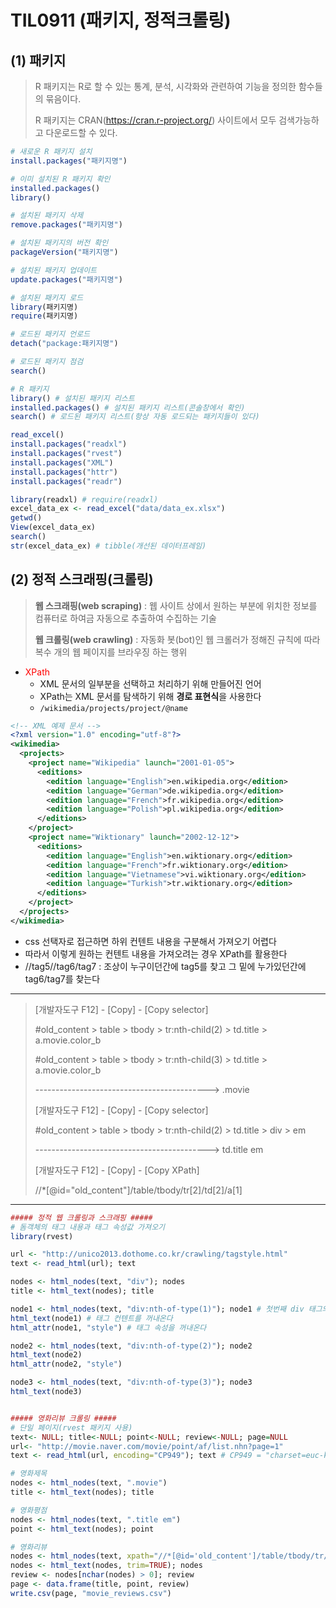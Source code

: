 # TIL0911 (패키지, 정적크롤링)

## (1) 패키지

> R 패키지는 R로 할 수 있는 통계, 분석, 시각화와 관련하여 기능을 정의한 함수들의 묶음이다.
>
> R 패키지는 CRAN(https://cran.r-project.org/) 사이트에서 모두 검색가능하고 다운로드할 수 있다.

```R
# 새로운 R 패키지 설치
install.packages("패키지명")

# 이미 설치된 R 패키지 확인
installed.packages()
library()

# 설치된 패키지 삭제
remove.packages("패키지명")

# 설치된 패키지의 버전 확인
packageVersion("패키지명")

# 설치된 패키지 업데이트
update.packages("패키지명")

# 설치된 패키지 로드
library(패키지명)
require(패키지명)

# 로드된 패키지 언로드
detach("package:패키지명")

# 로드된 패키지 점검
search()
```



```R
# R 패키지
library() # 설치된 패키지 리스트
installed.packages() # 설치된 패키지 리스트(콘솔창에서 확인)
search() # 로드된 패키지 리스트(항상 자동 로드되는 패키지들이 있다)

read_excel()
install.packages("readxl")
install.packages("rvest") 
install.packages("XML")
install.packages("httr")
install.packages("readr")

library(readxl) # require(readxl)
excel_data_ex <- read_excel("data/data_ex.xlsx")
getwd()
View(excel_data_ex)
search()
str(excel_data_ex) # tibble(개선된 데이터프레임)
```



## (2) 정적 스크래핑(크롤링)

> **웹 스크래핑(web scraping)** : 웹 사이트 상에서 원하는 부분에 위치한 정보를 컴퓨터로 하여금 자동으로 추출하여 수집하는 기술
>
> **웹 크롤링(web crawling)** :  자동화 봇(bot)인 웹 크롤러가 정해진 규칙에 따라 복수 개의 웹 페이지를 브라우징 하는 행위



- <span style="color:red;">XPath</span> 
  - XML 문서의 일부분을 선택하고 처리하기 위해 만들어진 언어
  - XPath는 XML 문서를 탐색하기 위해 **경로 표현식**을 사용한다
  - `/wikimedia/projects/project/@name`

```xml
<!-- XML 예제 문서 -->
<?xml version="1.0" encoding="utf-8"?>
<wikimedia>
  <projects>
    <project name="Wikipedia" launch="2001-01-05">
      <editions>
        <edition language="English">en.wikipedia.org</edition>
        <edition language="German">de.wikipedia.org</edition>
        <edition language="French">fr.wikipedia.org</edition>
        <edition language="Polish">pl.wikipedia.org</edition>
      </editions>
    </project>
    <project name="Wiktionary" launch="2002-12-12">
      <editions>
        <edition language="English">en.wiktionary.org</edition>
        <edition language="French">fr.wiktionary.org</edition>
        <edition language="Vietnamese">vi.wiktionary.org</edition>
        <edition language="Turkish">tr.wiktionary.org</edition>
      </editions>
    </project>
  </projects>
</wikimedia>
```



- css 선택자로 접근하면 하위 컨텐트 내용을 구분해서 가져오기 어렵다
- 따라서 이렇게 원하는 컨텐트 내용을 가져오려는 경우 XPath를 활용한다 
- //tag5//tag6/tag7 : 조상이 누구이던간에 tag5를 찾고 그 밑에 누가있던간에 tag6/tag7를 찾는다



---



> [개발자도구 F12] - [Copy] - [Copy selector]
>
> #old_content > table > tbody > tr:nth-child(2) > td.title > a.movie.color_b
>
> #old_content > table > tbody > tr:nth-child(3) > td.title > a.movie.color_b
>
> -------------------------------------------> .movie
>
> 
>
> [개발자도구 F12] - [Copy] - [Copy selector]
>
> #old_content > table > tbody > tr:nth-child(2) > td.title > div > em
>
> -------------------------------------------> td.title em
>
> 
>
> [개발자도구 F12] - [Copy] - [Copy XPath]
>
> //*[@id="old_content"]/table/tbody/tr[2]/td[2]/a[1]



---



```R
##### 정적 웹 크롤링과 스크래핑 #####
# 돔객체의 태그 내용과 태그 속성값 가져오기
library(rvest)

url <- "http://unico2013.dothome.co.kr/crawling/tagstyle.html"
text <- read_html(url); text

nodes <- html_nodes(text, "div"); nodes
title <- html_text(nodes); title

node1 <- html_nodes(text, "div:nth-of-type(1)"); node1 # 첫번째 div 태그의 돔객체를 가져옴
html_text(node1) # 태그 컨텐트를 꺼내온다
html_attr(node1, "style") # 태그 속성을 꺼내온다

node2 <- html_nodes(text, "div:nth-of-type(2)"); node2
html_text(node2)
html_attr(node2, "style")

node3 <- html_nodes(text, "div:nth-of-type(3)"); node3
html_text(node3)


##### 영화리뷰 크롤링 #####
# 단일 페이지(rvest 패키지 사용)
text<- NULL; title<-NULL; point<-NULL; review<-NULL; page=NULL
url<- "http://movie.naver.com/movie/point/af/list.nhn?page=1"
text <- read_html(url, encoding="CP949"); text # CP949 = "charset=euc-kr"

# 영화제목
nodes <- html_nodes(text, ".movie")
title <- html_text(nodes); title

# 영화평점
nodes <- html_nodes(text, ".title em")
point <- html_text(nodes); point

# 영화리뷰 
nodes <- html_nodes(text, xpath="//*[@id='old_content']/table/tbody/tr/td[2]/text()")
nodes <- html_text(nodes, trim=TRUE); nodes
review <- nodes[nchar(nodes) > 0]; review
page <- data.frame(title, point, review)
write.csv(page, "movie_reviews.csv")

```

